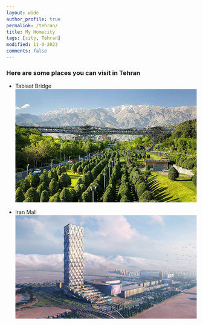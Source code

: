```yaml
---
layout: wide
author_profile: true
permalink: /tehran/
title: My Homecity
tags: [city, Tehran]
modified: 11-9-2023
comments: false
---
```


### Here are some places you can visit in Tehran

- Tabiaat Bridge
![pic](assets/images/arefe/pol.jpg)

- Iran Mall
![mall](assets/images/arefe/mall.jpg)



